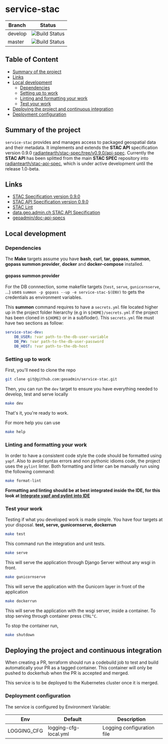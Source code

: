 # service-stac

| Branch | Status |
|--------|-----------|
| develop | ![Build Status](https://codebuild.eu-central-1.amazonaws.com/badges?uuid=eyJlbmNyeXB0ZWREYXRhIjoiZ1BGZFcwU0lITG8zTEo2UlBMRXlwRkNHMU13RUlrYVV4S1BBYWsyYk85T3Q1U3diT3dsNjJ6SlhFeHQvNG04eVBkKzlZWVY2Y1RRTzFvWFhFYzRhMGlNPSIsIml2UGFyYW1ldGVyU3BlYyI6IlA0SFZ5SDJDSEwzZE01QngiLCJtYXRlcmlhbFNldFNlcmlhbCI6MX0%3D&branch=develop) |
| master | ![Build Status](https://codebuild.eu-central-1.amazonaws.com/badges?uuid=eyJlbmNyeXB0ZWREYXRhIjoiZ1BGZFcwU0lITG8zTEo2UlBMRXlwRkNHMU13RUlrYVV4S1BBYWsyYk85T3Q1U3diT3dsNjJ6SlhFeHQvNG04eVBkKzlZWVY2Y1RRTzFvWFhFYzRhMGlNPSIsIml2UGFyYW1ldGVyU3BlYyI6IlA0SFZ5SDJDSEwzZE01QngiLCJtYXRlcmlhbFNldFNlcmlhbCI6MX0%3D&branch=master) |

## Table of Content

- [Summary of the project](#summary-of-the-project)
- [Links](#links)
- [Local development](#local-development)
  - [Dependencies](#dependencies)
  - [Setting up to work](#setting-up-to-work)
  - [Linting and formatting your work](#linting-and-formatting-your-work)
  - [Test your work](#test-your-work)
- [Deploying the project and continuous integration](#deploying-the-project-and-continuous-integration)
- [Deployment configuration](#deployment-configuration)

## Summary of the project

`service-stac` provides and manages access to packaged geospatial data and their metadata. It implements and extends the **STAC API** specification version 0.9.0 [radiantearth/stac-spec/tree/v0.9.0/api-spec](https://github.com/radiantearth/stac-spec/tree/v0.9.0/api-spec). Currently the **STAC API** has been splitted from the main **STAC SPEC** repository into [radiantearth/stac-api-spec](https://github.com/radiantearth/stac-api-spec), which is under active development until the release 1.0-beta.

## Links

- [STAC Specification version 0.9.0](https://github.com/radiantearth/stac-spec/tree/v0.9.0)
- [STAC API Specification version 0.9.0](https://stacspec.org/STAC-api.html)
- [STAC Lint](https://staclint.com/)
- [data.geo.admin.ch STAC API Specification](https://data.geo.admin.ch/api/stac/v0.9/api.html)
- [geoadmin/doc-api-specs](https://github.com/geoadmin/doc-api-specs/)

## Local development

### Dependencies

The **Make** targets assume you have **bash**, **curl**, **tar**, **gopass**, **summon**, **gopass summon provider**, **docker** and **docker-compose** installed.

#### gopass summon provider

For the DB connnection, some makefile targets (`test`, `serve`, `gunicornserve`, ...) uses `summon -p gopass --up -e service-stac-$(ENV)` to gets the credentials as environment variables.

This __summon__ command requires to have a `secrets.yml` file located higher up in the project folder hierarchy (e.g in `${HOME}/secrets.yml` if the project has been cloned in `${HOME}` or in a subfloder). This `secrets.yml` file must have two sections as follow:

```yaml
service-stac-dev:
    DB_USER: !var path-to-the-db-user-variable
    DB_PW: !var path-to-the-db-user-password
    DB_HOST: !var path-to-the-db-host
```

### Setting up to work

First, you'll need to clone the repo

```bash
git clone git@github.com:geoadmin/service-stac.git
```

Then, you can run the `dev` target to ensure you have everything needed to develop, test and serve locally

```bash
make dev
```

That's it, you're ready to work.

For more help you can use

```bash
make help
```

### Linting and formatting your work

In order to have a consistent code style the code should be formatted using `yapf`. Also to avoid syntax errors and non
pythonic idioms code, the project uses the `pylint` linter. Both formatting and linter can be manually run using the
following command:

```bash
make format-lint
```

**Formatting and linting should be at best integrated inside the IDE, for this look at
[Integrate yapf and pylint into IDE](https://github.com/geoadmin/doc-guidelines/blob/master/PYTHON.md#yapf-and-pylint-ide-integration)**

### Test your work

Testing if what you developed work is made simple. You have four targets at your disposal. **test, serve, gunicornserve, dockerrun**

```bash
make test
```

This command run the integration and unit tests.

```bash
make serve
```

This will serve the application through Django Server without any wsgi in front.

```bash
make gunicornserve
```

This will serve the application with the Gunicorn layer in front of the application

```bash
make dockerrun
```

This will serve the application with the wsgi server, inside a container. To stop serving through container press `CTRL^C`.

To stop the container run,

```bash
make shutdown
```

## Deploying the project and continuous integration

When creating a PR, terraform should run a codebuild job to test and build automatically your PR as a tagged container. This container will only be pushed to dockerhub when the PR is accepted and merged.

This service is to be deployed to the Kubernetes cluster once it is merged.

### Deployment configuration

The service is configured by Environment Variable:

| Env         | Default               | Description                            |
|-------------|-----------------------|----------------------------------------|
| LOGGING_CFG | logging-cfg-local.yml | Logging configuration file             |
